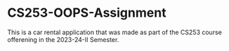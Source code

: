 # CS253-OOPS-Assignment
This is a car rental application that was made as part of the CS253 course offerening in the 2023-24-II Semester.

